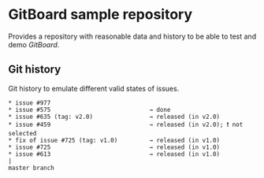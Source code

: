 # GitBoard sample repository

Provides a repository with reasonable data and history to be able to test and demo *GitBoard*.

## Git history

Git history to emulate different valid states of issues.

```
* issue #977
* issue #575                            → done
* issue #635 (tag: v2.0)                → released (in v2.0)
* issue #459                            → released (in v2.0); ❗️ not selected
* fix of issue #725 (tag: v1.0)         → released (in v1.0)
* issue #725                            → released (in v1.0)
* issue #613                            → released (in v1.0)
|
master branch
```
